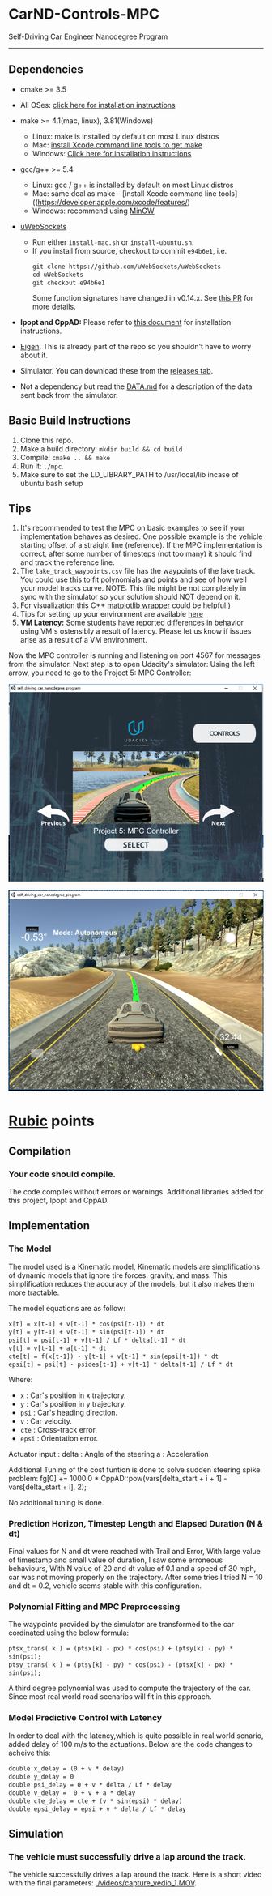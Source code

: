 # CarND-Controls-MPC
Self-Driving Car Engineer Nanodegree Program

---

## Dependencies

* cmake >= 3.5
 * All OSes: [click here for installation instructions](https://cmake.org/install/)
* make >= 4.1(mac, linux), 3.81(Windows)
  * Linux: make is installed by default on most Linux distros
  * Mac: [install Xcode command line tools to get make](https://developer.apple.com/xcode/features/)
  * Windows: [Click here for installation instructions](http://gnuwin32.sourceforge.net/packages/make.htm)
* gcc/g++ >= 5.4
  * Linux: gcc / g++ is installed by default on most Linux distros
  * Mac: same deal as make - [install Xcode command line tools]((https://developer.apple.com/xcode/features/)
  * Windows: recommend using [MinGW](http://www.mingw.org/)
* [uWebSockets](https://github.com/uWebSockets/uWebSockets)
  * Run either `install-mac.sh` or `install-ubuntu.sh`.
  * If you install from source, checkout to commit `e94b6e1`, i.e.
    ```
    git clone https://github.com/uWebSockets/uWebSockets
    cd uWebSockets
    git checkout e94b6e1
    ```
    Some function signatures have changed in v0.14.x. See [this PR](https://github.com/udacity/CarND-MPC-Project/pull/3) for more details.

* **Ipopt and CppAD:** Please refer to [this document](https://github.com/udacity/CarND-MPC-Project/blob/master/install_Ipopt_CppAD.md) for installation instructions.
* [Eigen](http://eigen.tuxfamily.org/index.php?title=Main_Page). This is already part of the repo so you shouldn't have to worry about it.
* Simulator. You can download these from the [releases tab](https://github.com/udacity/self-driving-car-sim/releases).
* Not a dependency but read the [DATA.md](./DATA.md) for a description of the data sent back from the simulator.


## Basic Build Instructions

1. Clone this repo.
2. Make a build directory: `mkdir build && cd build`
3. Compile: `cmake .. && make`
4. Run it: `./mpc`.
5. Make sure to set the LD_LIBRARY_PATH to /usr/local/lib incase of ubuntu bash setup

## Tips

1. It's recommended to test the MPC on basic examples to see if your implementation behaves as desired. One possible example
is the vehicle starting offset of a straight line (reference). If the MPC implementation is correct, after some number of timesteps
(not too many) it should find and track the reference line.
2. The `lake_track_waypoints.csv` file has the waypoints of the lake track. You could use this to fit polynomials and points and see of how well your model tracks curve. NOTE: This file might be not completely in sync with the simulator so your solution should NOT depend on it.
3. For visualization this C++ [matplotlib wrapper](https://github.com/lava/matplotlib-cpp) could be helpful.)
4.  Tips for setting up your environment are available [here](https://classroom.udacity.com/nanodegrees/nd013/parts/40f38239-66b6-46ec-ae68-03afd8a601c8/modules/0949fca6-b379-42af-a919-ee50aa304e6a/lessons/f758c44c-5e40-4e01-93b5-1a82aa4e044f/concepts/23d376c7-0195-4276-bdf0-e02f1f3c665d)
5. **VM Latency:** Some students have reported differences in behavior using VM's ostensibly a result of latency.  Please let us know if issues arise as a result of a VM environment.

Now the MPC controller is running and listening on port 4567 for messages from the simulator. Next step is to open Udacity's simulator:
Using the left arrow, you need to go to the Project 5: MPC Controller:

![Simulator first screen](images/capture_1.PNG)


![Simulator MPC controller project](images/capture_2.PNG)


# [Rubic](https://review.udacity.com/#!/rubrics/896/view) points

## Compilation

### Your code should compile.

The code compiles without errors or warnings. Additional libraries added for this project, Ipopt and CppAD.

## Implementation

### The Model

The model used is a Kinematic model, Kinematic models are simplifications of dynamic models that ignore tire forces, gravity, and mass.
This simplification reduces the accuracy of the models, but it also makes them more tractable.

The model equations are as follow:

```
x[t] = x[t-1] + v[t-1] * cos(psi[t-1]) * dt
y[t] = y[t-1] + v[t-1] * sin(psi[t-1]) * dt
psi[t] = psi[t-1] + v[t-1] / Lf * delta[t-1] * dt
v[t] = v[t-1] + a[t-1] * dt
cte[t] = f(x[t-1]) - y[t-1] + v[t-1] * sin(epsi[t-1]) * dt
epsi[t] = psi[t] - psides[t-1] + v[t-1] * delta[t-1] / Lf * dt
```

Where:

- `x` : Car's position in x trajectory.
- `y` : Car's position in y trajectory.
- `psi` : Car's heading direction.
- `v` : Car velocity.
- `cte` : Cross-track error.
- `epsi` : Orientation error.

Actuator input :
delta : Angle of the steering
a :  Acceleration

Additional Tuning of the cost funtion is done to solve sudden steering spike problem: 
fg[0] += 1000.0 * CppAD::pow(vars[delta_start + i + 1] - vars[delta_start + i], 2);

No additional tuning is done.


### Prediction Horizon, Timestep Length and Elapsed Duration (N & dt)

Final values for N and dt were reached with Trail and Error, With large value of timestamp and small value of duration, I saw some erroneous behaviours, With N value of 20 and dt value of 0.1 and a speed  of 30 mph, car was not moving properly on the trajectory.
After some tries I tried N = 10 and dt = 0.2, vehicle seems stable with this configuration.

### Polynomial Fitting and MPC Preprocessing

The waypoints provided by the simulator are transformed to the car cordinated using the below formula:
```
ptsx_trans( k ) = (ptsx[k] - px) * cos(psi) + (ptsy[k] - py) * sin(psi);
ptsy_trans( k ) = (ptsy[k] - py) * cos(psi) - (ptsx[k] - px) * sin(psi);
```
A third degree polynomial was used to compute the trajectory of the car. Since most real world road scenarios will fit in this approach.


### Model Predictive Control with Latency

In order to deal with the latency,which is quite possible in real world scnario, added delay of 100 m/s to the actuations.
Below are the code changes to acheive this:
```
double x_delay = (0 + v * delay)
double y_delay = 0
double psi_delay = 0 + v * delta / Lf * delay
double v_delay =  0 + v + a * delay
double cte_delay = cte + (v * sin(epsi) * delay)
double epsi_delay = epsi + v * delta / Lf * delay
```
## Simulation

### The vehicle must successfully drive a lap around the track.

The vehicle successfully drives a lap around the track. Here is a short video with the final parameters: [./videos/capture_vedio_1.MOV](./videos/capture_vedio_1.MOV).
